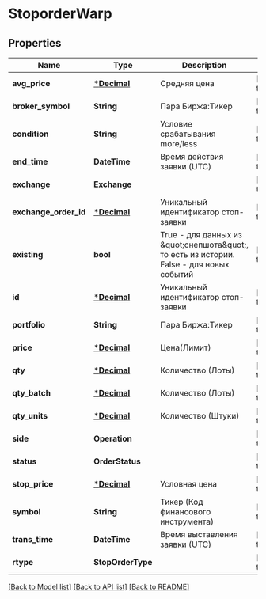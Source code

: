 # StoporderWarp

## Properties
Name | Type | Description | Notes
------------ | ------------- | ------------- | -------------
**avg_price** | [***Decimal**](BigDecimal.md) | Средняя цена | [default to null]
**broker_symbol** | **String** | Пара Биржа:Тикер | [default to null]
**condition** | **String** | Условие срабатывания more/less | [default to null]
**end_time** | **DateTime<Utc>** | Время действия заявки (UTC) | [default to null]
**exchange** | **Exchange** |  | [default to null]
**exchange_order_id** | [***Decimal**](BigDecimal.md) | Уникальный идентификатор стоп-заявки | [default to null]
**existing** | **bool** | True - для данных из \&quot;снепшота\&quot;, то есть из истории. False - для новых событий | [default to null]
**id** | [***Decimal**](BigDecimal.md) | Уникальный идентификатор стоп-заявки | [default to null]
**portfolio** | **String** | Пара Биржа:Тикер | [default to null]
**price** | [***Decimal**](BigDecimal.md) | Цена(Лимит) | [default to null]
**qty** | [***Decimal**](BigDecimal.md) | Количество (Лоты) | [default to null]
**qty_batch** | [***Decimal**](BigDecimal.md) | Количество (Лоты) | [default to null]
**qty_units** | [***Decimal**](BigDecimal.md) | Количество (Штуки) | [default to null]
**side** | **Operation** |  | [default to null]
**status** | **OrderStatus** |  | [default to null]
**stop_price** | [***Decimal**](BigDecimal.md) | Условная цена | [default to null]
**symbol** | **String** | Тикер (Код финансового инструмента) | [default to null]
**trans_time** | **DateTime<Utc>** | Время выставления заявки (UTC) | [default to null]
**rtype** | **StopOrderType** |  | [default to null]

[[Back to Model list]](../README.md#documentation-for-models) [[Back to API list]](../README.md#documentation-for-api-endpoints) [[Back to README]](../README.md)


